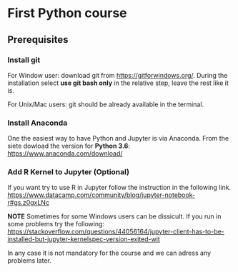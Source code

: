 # First Python course

## Prerequisites

### Install git
For Window user: download git from https://gitforwindows.org/.
During the installation select **use git bash only** in the relative step, leave the rest like it is.

For Unix/Mac users: git should be already available in the terminal.

### Install Anaconda

One the easiest way to have Python and Jupyter is via Anaconda.
From the siete dowload the version for **Python 3.6**:
https://www.anaconda.com/download/

### Add R Kernel to Jupyter (Optional)

If you want try to use R in Jupyter follow the instruction in the following link.
https://www.datacamp.com/community/blog/jupyter-notebook-r#gs.z0gxLNc

**NOTE** Sometimes for some Windows users can be dissicult. If you run in some problems try the following:
https://stackoverflow.com/questions/44056164/jupyter-client-has-to-be-installed-but-jupyter-kernelspec-version-exited-wit

In any case it is not mandatory for the course and we can adress any problems later.
